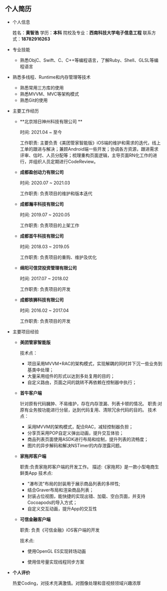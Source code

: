 ## 个人简历
- 个人信息

     姓名：**黄智浩**
     学历：**本科**
     院校及专业：**西南科技大学电子信息工程**
     联系方式：**18782916263**
     
- 专业技能

     -  熟悉ObjC、Swift、C、C++等编程语言，了解Ruby、Shell、GLSL等编程语言
- 熟悉多线程、Runtime和内存管理等技术
     - 熟悉常用三方库的使用
     - 熟悉MVVM、MVC等架构模式
     - 熟悉Git的使用

- 主要工作经历

  - **北京旭日神州科技有限公司 **

     时间: 2021.04 ~ 至今 

     工作职责: 主要负责《美团管家智能版》iOS端的维护和需求的迭代，线上工单的跟进与解决；兼顾Android端一些开发；协调各方资源，跟进需求评审、估时、人员分配等；梳理重构页面逻辑，主导页面RN化工作的进行，并组织人员定期进行CodeReview。

  - **成都盈创动力有限公司**

     时间: 2020.07 ~ 2021.03

     工作职责: 负责项目的维护和版本迭代
     
  - **成都瀚丰科技有限公司**

     时间: 2019.07 ~ 2020.05

     工作职责: 负责项目的上架工作
     
  - **成都首牛科技有限公司**

     时间: 2018.03 ~ 2019.05

     工作职责: 负责项目的重购、维护及优化
     
  - **绵阳可信贷投资管理有限公司**

     时间: 2017.07 ~ 2018.02

     工作职责: 负责项目的开发

  - **成都铁狮科技有限公司**

     时间: 2016.02 ~ 2017.04

     工作职责: 负责项目的开发

- 主要项目经验

  - **美团管家智能版**

    技术点：

    - 项目采用MVVM+RAC的架构模式，实现解耦的同时并下沉一些业务到基类中处理；
    - 大量采用组件的形式以达到多处复用的目的；
    - 自定义路由，页面之间的跳转不再依赖在控制器中执行；

  - **首牛客户端**

     针对原有代码臃肿、不易维护，存在内存泄漏、列表卡顿的情况。
     职责:对原有业务按功能进行分层，达到代码复用、清除冗余代码的目的。
     技术点：

     - 采用MVVM的架构模式，配合RAC，减轻控制器负担；
     - 分享页采用POP自定义弹出动画，提升交互体验；
     - 商品列表页面使用ASDK进行布局和绘制，提升列表的流畅度；
     - 图片的异步解码和解决NSTimer的内存泄露问题。
     
  - **家拖邦客户端**

       职责:负责家拖邦客户端的开发工作。
       描述:《家拖邦》是一款小型电商生鲜类App
       技术点:

       - "瀑布流"布局的封装用于展示商品列表的多样性;
       - 结合Graver布局和渲染商品列表；
       - 封装占位视图，能快捷的实现出错、加载、空白页面，并支持Cocoapods的导入方式；
       - 自定义交互动画，提升App的交互性
       
  - **可信金融客户端**

      职责: 负责《可信金融》iOS客户端的开发

      技术点: 

      - 使用OpenGL ES实现转场动画

      - 使用信号量实现线程同步方案

- **个人评价**

  热爱Coding，对技术充满激情。对图像处理和音视频领域兴趣浓厚
